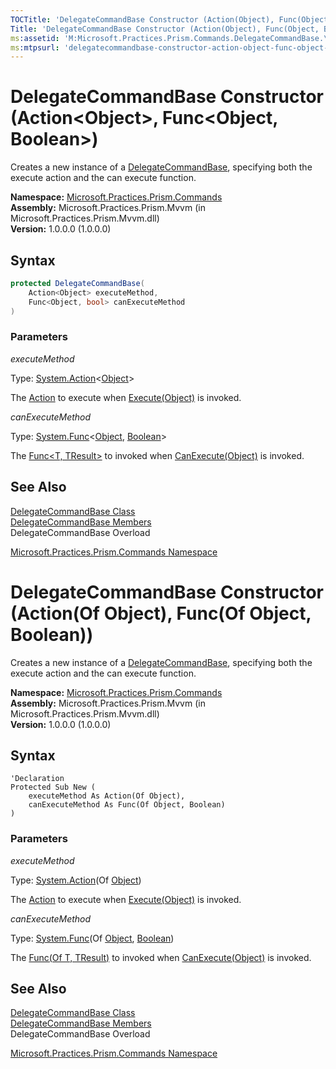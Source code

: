 ```yaml
---
TOCTitle: 'DelegateCommandBase Constructor (Action(Object), Func(Object, Boolean))'
Title: 'DelegateCommandBase Constructor (Action(Object), Func(Object, Boolean)) (Microsoft.Practices.Prism.Commands)'
ms:assetid: 'M:Microsoft.Practices.Prism.Commands.DelegateCommandBase.\#ctor(System.Action{System.Object},System.Func{System.Object,System.Boolean})'
ms:mtpsurl: 'delegatecommandbase-constructor-action-object-func-object-boolean-mspp-commands.md'
---
```


# DelegateCommandBase Constructor (Action&lt;Object&gt;, Func&lt;Object, Boolean&gt;)

Creates a new instance of a [DelegateCommandBase](/patterns-practices/reference/delegatecommandbase-class-mspp-commands), specifying both the execute action and the can execute function.

**Namespace:** [Microsoft.Practices.Prism.Commands](/patterns-practices/reference/mspp-commands-namespace)<br/>
**Assembly:** Microsoft.Practices.Prism.Mvvm (in Microsoft.Practices.Prism.Mvvm.dll)<br/>
**Version:** 1.0.0.0 (1.0.0.0)

## Syntax

```C#
protected DelegateCommandBase(
	Action<Object> executeMethod,
	Func<Object, bool> canExecuteMethod
)
```

### Parameters

*executeMethod* 

Type: [System.Action](http://msdn.microsoft.com/en-us/library/018hxwa8)&lt;[Object](http://msdn.microsoft.com/en-us/library/e5kfa45b)&gt;

The [Action](http://msdn.microsoft.com/en-us/library/bb534741) to execute when [Execute(Object)](http://msdn.microsoft.com/en-us/library/ms604094) is invoked.

*canExecuteMethod*  

Type: [System.Func](http://msdn.microsoft.com/en-us/library/bb549151)&lt;[Object](http://msdn.microsoft.com/en-us/library/e5kfa45b), [Boolean](http://msdn.microsoft.com/en-us/library/a28wyd50)&gt;

The [Func&lt;T, TResult&gt;](http://msdn.microsoft.com/en-us/library/bb549151) to invoked when [CanExecute(Object)](http://msdn.microsoft.com/en-us/library/ms604093) is invoked.

## See Also

[DelegateCommandBase Class](/patterns-practices/reference/delegatecommandbase-class-mspp-commands)<br/>
[DelegateCommandBase Members](/patterns-practices/reference/delegatecommandbase-members-mspp-commands)<br/>
DelegateCommandBase Overload

[Microsoft.Practices.Prism.Commands Namespace](/patterns-practices/reference/mspp-commands-namespace)<br/>

# DelegateCommandBase Constructor (Action(Of Object), Func(Of Object, Boolean))

Creates a new instance of a [DelegateCommandBase](/patterns-practices/reference/delegatecommandbase-class-mspp-commands), specifying both the execute action and the can execute function.

**Namespace:** [Microsoft.Practices.Prism.Commands](/patterns-practices/reference/mspp-commands-namespace)<br/>
**Assembly:** Microsoft.Practices.Prism.Mvvm (in Microsoft.Practices.Prism.Mvvm.dll) <br/>
**Version:** 1.0.0.0 (1.0.0.0)

## Syntax

```VB
'Declaration
Protected Sub New ( 
	executeMethod As Action(Of Object),
	canExecuteMethod As Func(Of Object, Boolean)
)
```

### Parameters

*executeMethod* 

Type: [System.Action](http://msdn.microsoft.com/en-us/library/018hxwa8)(Of [Object](http://msdn.microsoft.com/en-us/library/e5kfa45b))

The [Action](http://msdn.microsoft.com/en-us/library/bb534741) to execute when [Execute(Object)](http://msdn.microsoft.com/en-us/library/ms604094) is invoked.

*canExecuteMethod*  

Type: [System.Func](http://msdn.microsoft.com/en-us/library/bb549151)(Of [Object](http://msdn.microsoft.com/en-us/library/e5kfa45b), [Boolean](http://msdn.microsoft.com/en-us/library/a28wyd50))

The [Func(Of T, TResult)](http://msdn.microsoft.com/en-us/library/bb549151) to invoked when [CanExecute(Object)](http://msdn.microsoft.com/en-us/library/ms604093) is invoked.

## See Also

[DelegateCommandBase Class](/patterns-practices/reference/delegatecommandbase-class-mspp-commands)<br/>
[DelegateCommandBase Members](/patterns-practices/reference/delegatecommandbase-members-mspp-commands)<br/>
DelegateCommandBase Overload

[Microsoft.Practices.Prism.Commands Namespace](/patterns-practices/reference/mspp-commands-namespace)<br/>